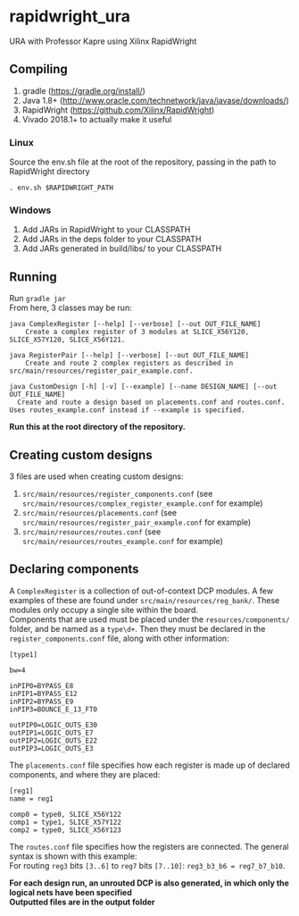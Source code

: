# rapidwright_ura

URA with Professor Kapre using Xilinx RapidWright

## Compiling
1. gradle (https://gradle.org/install/)
2. Java 1.8+ (http://www.oracle.com/technetwork/java/javase/downloads/)
3. RapidWright (https://github.com/Xilinx/RapidWright)
4. Vivado 2018.1+ to actually make it useful

### Linux
Source the env.sh file at the root of the repository, passing in the path to RapidWright directory
```
. env.sh $RAPIDWRIGHT_PATH
```
### Windows
1. Add JARs in RapidWright to your CLASSPATH
2. Add JARs in the deps folder to your CLASSPATH
3. Add JARs generated in build/libs/ to your CLASSPATH

## Running
Run `gradle jar`  
From here, 3 classes may be run:
```
java ComplexRegister [--help] [--verbose] [--out OUT_FILE_NAME]
    Create a complex register of 3 modules at SLICE_X56Y120, SLICE_X57Y120, SLICE_X56Y121.
```
```
java RegisterPair [--help] [--verbose] [--out OUT_FILE_NAME]
    Create and route 2 complex registers as described in src/main/resources/register_pair_example.conf.
```
```
java CustomDesign [-h] [-v] [--example] [--name DESIGN_NAME] [--out OUT_FILE_NAME]
  Create and route a design based on placements.conf and routes.conf. Uses routes_example.conf instead if --example is specified.
```
**Run this at the root directory of the repository.**  

## Creating custom designs
3 files are used when creating custom designs:
1. `src/main/resources/register_components.conf` (see `src/main/resources/complex_register_example.conf` for example)
2. `src/main/resources/placements.conf` (see `src/main/resources/register_pair_example.conf` for example)
3. `src/main/resources/routes.conf` (see `src/main/resources/routes_example.conf` for example)

## Declaring components
A `ComplexRegister` is a collection of out-of-context DCP modules. A few examples of these are found under `src/main/resources/reg_bank/`. These modules only occupy a single site within the board.  
Components that are used must be placed under the `resources/components/` folder, and be named as a `type\d+`. Then they must be declared in the `register_components.conf` file, along with other information:
```
[type1]

bw=4

inPIP0=BYPASS_E8
inPIP1=BYPASS_E12
inPIP2=BYPASS_E9
inPIP3=BOUNCE_E_13_FT0

outPIP0=LOGIC_OUTS_E30
outPIP1=LOGIC_OUTS_E7
outPIP2=LOGIC_OUTS_E22
outPIP3=LOGIC_OUTS_E3
```
  
The `placements.conf` file specifies how each register is made up of declared components, and where they are placed:
```
[reg1]
name = reg1

comp0 = type0, SLICE_X56Y122
comp1 = type1, SLICE_X57Y122
comp2 = type0, SLICE_X56Y123
```
  
The `routes.conf` file specifies how the registers are connected. The general syntax is shown with this example:  
  For routing `reg3` bits `[3..6]` to `reg7` bits `[7..10]`: `reg3_b3_b6 = reg7_b7_b10`.

**For each design run, an unrouted DCP is also generated, in which only the logical nets have been specified**  
**Outputted files are in the output folder**

